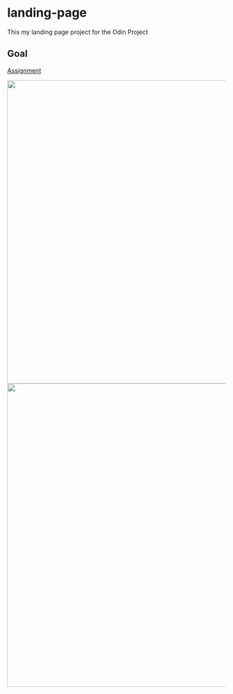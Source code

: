 # landing-page
This my landing page project for the Odin Project

## Goal
[Assignment](https://www.theodinproject.com/lessons/foundations-landing-page#assignment)

<img src="https://cdn.statically.io/gh/TheOdinProject/curriculum/81a5d553f4073e593d23a6ab00d50eef8620796d/foundations/html_css/project/imgs/01.png" height=700 >
<img src="https://cdn.statically.io/gh/TheOdinProject/curriculum/81a5d553f4073e593d23a6ab00d50eef8620796d/foundations/html_css/project/imgs/02.png" height=700 >

